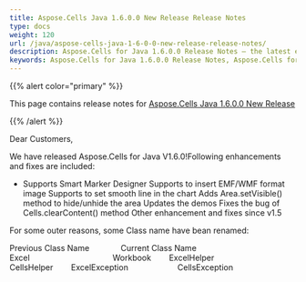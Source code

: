 ```yaml
---
title: Aspose.Cells Java 1.6.0.0 New Release Release Notes
type: docs
weight: 120
url: /java/aspose-cells-java-1-6-0-0-new-release-release-notes/
description: Aspose.Cells for Java 1.6.0.0 Release Notes – the latest enhancements, new features, and fixes.
keywords: Aspose.Cells for Java 1.6.0.0 Release Notes, Aspose.Cells for Java 1.6.0.0 updates and fixes
---
```


{{% alert color="primary" %}} 

This page contains release notes for [Aspose.Cells Java 1.6.0.0 New Release](https://downloads.aspose.com/cells/java/new-releases/aspose.cells-java-1.6.0.0-new-release/)

{{% /alert %}} 

Dear Customers, 

We have released Aspose.Cells for Java V1.6.0!Following enhancements and fixes are included: 

- Supports Smart Marker Designer
  Supports to insert EMF/WMF format image 
  Supports to set smooth line in the chart 
  Adds Area.setVisible() method to hide/unhide the area 
  Updates the demos 
  Fixes the bug of Cells.clearContent() method 
  Other enhancement and fixes since v1.5 

For some outer reasons, some Class name have bean renamed: 

Previous Class Name              Current Class Name         Excel                                     Workbook        ExcelHelper                           CellsHelper        ExcelException                      CellsException 




